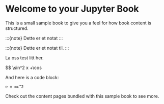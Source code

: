 # Welcome to your Jupyter Book

This is a small sample book to give you a feel for how book content is
structured.

:::{note}
Dette er et notat
:::

:::{note}
Dette er et notat til.
:::

La oss test litt her. 

$$ \sin^2 x +\cos 

And here is a code block:

```
e = mc^2
```

Check out the content pages bundled with this sample book to see more.

